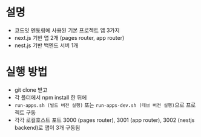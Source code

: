 # 설명
- 코드잇 멘토링에 사용된 기본 프로젝트 앱 3가지
- next.js 기반 앱 2개 (pages router, app router)
- nest.js 기반 백엔드 서버 1개

# 실행 방법
- git clone 받고
- 각 폴더에서 npm install 한 뒤에
- `run-apps.sh (빌드 버전 실행)` 또는 `run-apps-dev.sh (데브 버전 실행)`으로 프로젝트 구동
- 각각 로컬호스트 포트 3000 (pages router), 3001 (app router), 3002 (nestjs backend)로 앱이 3개 구동됨
